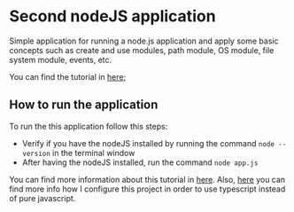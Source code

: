 # Second nodeJS application

Simple application for running a node.js application and apply some basic concepts such as create and use modules, path module, OS module, file system module, events, etc.

You can find the tutorial in [here](https://www.youtube.com/watch?v=TlB_eWDSMt4);

## How to run the application

To run the this application follow this steps:

- Verify if you have the nodeJS installed by running the command `node --version` in the terminal window
- After having the nodeJS installed, run the command `node app.js`

You can find more information about this tutorial in [here](https://www.youtube.com/watch?v=pKd0Rpw7O48). Also, [here](https://www.youtube.com/watch?v=zRo2tvQpus8) you can find more info how I configure this project in order to use typescript instead of pure javascript.
